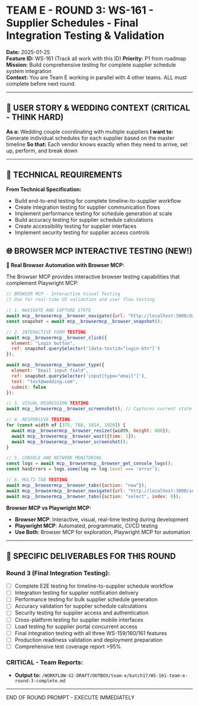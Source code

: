 # TEAM E - ROUND 3: WS-161 - Supplier Schedules - Final Integration Testing & Validation

**Date:** 2025-01-25  
**Feature ID:** WS-161 (Track all work with this ID)
**Priority:** P1 from roadmap  
**Mission:** Build comprehensive testing for complete supplier schedule system integration  
**Context:** You are Team E working in parallel with 4 other teams. ALL must complete before next round.

---

## 🎯 USER STORY & WEDDING CONTEXT (CRITICAL - THINK HARD)

**As a:** Wedding couple coordinating with multiple suppliers
**I want to:** Generate individual schedules for each supplier based on the master timeline
**So that:** Each vendor knows exactly when they need to arrive, set up, perform, and break down

---

## 🎯 TECHNICAL REQUIREMENTS

**From Technical Specification:**
- Build end-to-end testing for complete timeline-to-supplier workflow
- Create integration testing for supplier communication flows
- Implement performance testing for schedule generation at scale
- Build accuracy testing for supplier schedule calculations
- Create accessibility testing for supplier interfaces
- Implement security testing for supplier access controls


## 🌐 BROWSER MCP INTERACTIVE TESTING (NEW!)

**🚀 Real Browser Automation with Browser MCP:**

The Browser MCP provides interactive browser testing capabilities that complement Playwright MCP:

```javascript
// BROWSER MCP - Interactive Visual Testing
// Use for real-time UI validation and user flow testing

// 1. NAVIGATE AND CAPTURE STATE
await mcp__browsermcp__browser_navigate({url: "http://localhost:3000/dashboard"});
const snapshot = await mcp__browsermcp__browser_snapshot();

// 2. INTERACTIVE FORM TESTING
await mcp__browsermcp__browser_click({
  element: "Login button",
  ref: snapshot.querySelector('[data-testid="login-btn"]')
});

await mcp__browsermcp__browser_type({
  element: "Email input field", 
  ref: snapshot.querySelector('input[type="email"]'),
  text: "test@wedding.com",
  submit: false
});

// 3. VISUAL REGRESSION TESTING
await mcp__browsermcp__browser_screenshot(); // Captures current state

// 4. RESPONSIVE TESTING
for (const width of [375, 768, 1024, 1920]) {
  await mcp__browsermcp__browser_resize({width, height: 800});
  await mcp__browsermcp__browser_wait({time: 1});
  await mcp__browsermcp__browser_screenshot();
}

// 5. CONSOLE AND NETWORK MONITORING
const logs = await mcp__browsermcp__browser_get_console_logs();
const hasErrors = logs.some(log => log.level === 'error');

// 6. MULTI-TAB TESTING
await mcp__browsermcp__browser_tabs({action: "new"});
await mcp__browsermcp__browser_navigate({url: "http://localhost:3000/settings"});
await mcp__browsermcp__browser_tabs({action: "select", index: 0});
```

**Browser MCP vs Playwright MCP:**
- **Browser MCP**: Interactive, visual, real-time testing during development
- **Playwright MCP**: Automated, programmatic, CI/CD testing
- **Use Both**: Browser MCP for exploration, Playwright MCP for automation


---

## 🎯 SPECIFIC DELIVERABLES FOR THIS ROUND

### Round 3 (Final Integration Testing):
- [ ] Complete E2E testing for timeline-to-supplier schedule workflow
- [ ] Integration testing for supplier notification delivery
- [ ] Performance testing for bulk supplier schedule generation
- [ ] Accuracy validation for supplier schedule calculations
- [ ] Security testing for supplier access and authentication
- [ ] Cross-platform testing for supplier mobile interfaces
- [ ] Load testing for supplier portal concurrent access
- [ ] Final integration testing with all three WS-159/160/161 features
- [ ] Production readiness validation and deployment preparation
- [ ] Comprehensive test coverage report >95%

### CRITICAL - Team Reports:
- **Output to:** `/WORKFLOW-V2-DRAFT/OUTBOX/team-e/batch17/WS-161-team-e-round-3-complete.md`

---

END OF ROUND PROMPT - EXECUTE IMMEDIATELY